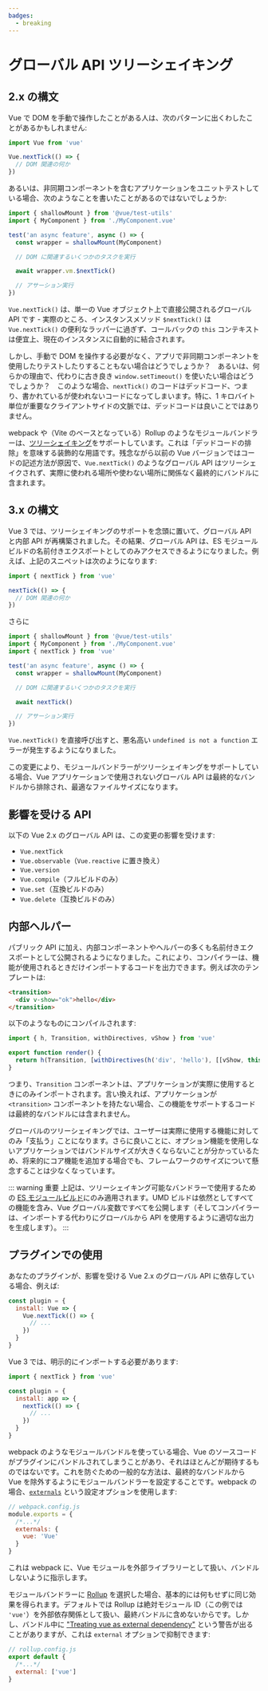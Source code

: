 ```yaml
---
badges:
  - breaking
---
```


# グローバル API ツリーシェイキング <MigrationBadges :badges="$frontmatter.badges" />

## 2.x の構文

Vue で DOM を手動で操作したことがある人は、次のパターンに出くわしたことがあるかもしれません:

```js
import Vue from 'vue'

Vue.nextTick(() => {
  // DOM 関連の何か
})
```

あるいは、非同期コンポーネントを含むアプリケーションをユニットテストしている場合、次のようなことを書いたことがあるのではないでしょうか:

```js
import { shallowMount } from '@vue/test-utils'
import { MyComponent } from './MyComponent.vue'

test('an async feature', async () => {
  const wrapper = shallowMount(MyComponent)

  // DOM に関連するいくつかのタスクを実行

  await wrapper.vm.$nextTick()

  // アサーション実行
})
```

`Vue.nextTick()` は、単一の Vue オブジェクト上で直接公開されるグローバル API です - 実際のところ、インスタンスメソッド `$nextTick()` は `Vue.nextTick()` の便利なラッパーに過ぎず、コールバックの `this` コンテキストは便宜上、現在のインスタンスに自動的に結合されます。

しかし、手動で DOM を操作する必要がなく、アプリで非同期コンポーネントを使用したりテストしたりすることもない場合はどうでしょうか？　あるいは、何らかの理由で、代わりに古き良き `window.setTimeout()` を使いたい場合はどうでしょうか？　このような場合、`nextTick()` のコードはデッドコード、つまり、書かれているが使われないコードになってしまいます。特に、1 キロバイト単位が重要なクライアントサイドの文脈では、デッドコードは良いことではありません。

webpack や（Vite のベースとなっている）Rollup のようなモジュールバンドラーは、[ツリーシェイキング](https://webpack.js.org/guides/tree-shaking/)をサポートしています。これは「デッドコードの排除」を意味する装飾的な用語です。残念ながら以前の Vue バージョンではコードの記述方法が原因で、`Vue.nextTick()` のようなグローバル API はツリーシェイクされず、実際に使われる場所や使わない場所に関係なく最終的にバンドルに含まれます。

## 3.x の構文

Vue 3 では、ツリーシェイキングのサポートを念頭に置いて、グローバル API と内部 API が再構築されました。その結果、グローバル API は、ES モジュールビルドの名前付きエクスポートとしてのみアクセスできるようになりました。例えば、上記のスニペットは次のようになります:

```js
import { nextTick } from 'vue'

nextTick(() => {
  // DOM 関連の何か
})
```

さらに

```js
import { shallowMount } from '@vue/test-utils'
import { MyComponent } from './MyComponent.vue'
import { nextTick } from 'vue'

test('an async feature', async () => {
  const wrapper = shallowMount(MyComponent)

  // DOM に関連するいくつかのタスクを実行

  await nextTick()

  // アサーション実行
})
```

`Vue.nextTick()` を直接呼び出すと、悪名高い `undefined is not a function` エラーが発生するようになりました。

この変更により、モジュールバンドラーがツリーシェイキングをサポートしている場合、Vue アプリケーションで使用されないグローバル API は最終的なバンドルから排除され、最適なファイルサイズになります。

## 影響を受ける API

以下の Vue 2.x のグローバル API は、この変更の影響を受けます:

- `Vue.nextTick`
- `Vue.observable`（`Vue.reactive` に置き換え）
- `Vue.version`
- `Vue.compile`（フルビルドのみ）
- `Vue.set`（互換ビルドのみ）
- `Vue.delete`（互換ビルドのみ）

## 内部ヘルパー

パブリック API に加え、内部コンポーネントやヘルパーの多くも名前付きエクスポートとして公開されるようになりました。これにより、コンパイラーは、機能が使用されるときだけインポートするコードを出力できます。例えば次のテンプレートは:

```html
<transition>
  <div v-show="ok">hello</div>
</transition>
```

以下のようなものにコンパイルされます:

```js
import { h, Transition, withDirectives, vShow } from 'vue'

export function render() {
  return h(Transition, [withDirectives(h('div', 'hello'), [[vShow, this.ok]])])
}
```

つまり、`Transition` コンポーネントは、アプリケーションが実際に使用するときにのみインポートされます。言い換えれば、アプリケーションが `<transition>` コンポーネントを持たない場合、この機能をサポートするコードは最終的なバンドルには含まれません。

グローバルのツリーシェイキングでは、ユーザーは実際に使用する機能に対してのみ「支払う」ことになります。さらに良いことに、オプション機能を使用しないアプリケーションではバンドルサイズが大きくならないことが分かっているため、将来的にコア機能を追加する場合でも、フレームワークのサイズについて懸念することは少なくなっています。

::: warning 重要
上記は、ツリーシェイキング可能なバンドラーで使用するための [ES モジュールビルド](https://github.com/vuejs/core/tree/master/packages/vue#which-dist-file-to-use)にのみ適用されます。UMD ビルドは依然としてすべての機能を含み、Vue グローバル変数ですべてを公開します（そしてコンパイラーは、インポートする代わりにグローバルから API を使用するように適切な出力を生成します）。
:::

## プラグインでの使用

あなたのプラグインが、影響を受ける Vue 2.x のグローバル API に依存している場合、例えば:

```js
const plugin = {
  install: Vue => {
    Vue.nextTick(() => {
      // ...
    })
  }
}
```

Vue 3 では、明示的にインポートする必要があります:

```js
import { nextTick } from 'vue'

const plugin = {
  install: app => {
    nextTick(() => {
      // ...
    })
  }
}
```

webpack のようなモジュールバンドルを使っている場合、Vue のソースコードがプラグインにバンドルされてしまうことがあり、それはほとんどが期待するものではないです。これを防ぐための一般的な方法は、最終的なバンドルから Vue を除外するようにモジュールバンドラーを設定することです。webpack の場合、[`externals`](https://webpack.js.org/configuration/externals/) という設定オプションを使用します:

```js
// webpack.config.js
module.exports = {
  /*...*/
  externals: {
    vue: 'Vue'
  }
}
```

これは webpack に、Vue モジュールを外部ライブラリーとして扱い、バンドルしないように指示します。

モジュールバンドラーに [Rollup](https://rollupjs.org/) を選択した場合、基本的には何もせずに同じ効果を得られます。デフォルトでは Rollup は絶対モジュール ID（この例では `'vue'`）を外部依存関係として扱い、最終バンドルに含めないからです。しかし、バンドル中に ["Treating vue as external dependency"](https://rollupjs.org/guide/en/#warning-treating-module-as-external-dependency) という警告が出ることがありますが、これは `external` オプションで抑制できます:

```js
// rollup.config.js
export default {
  /*...*/
  external: ['vue']
}
```
